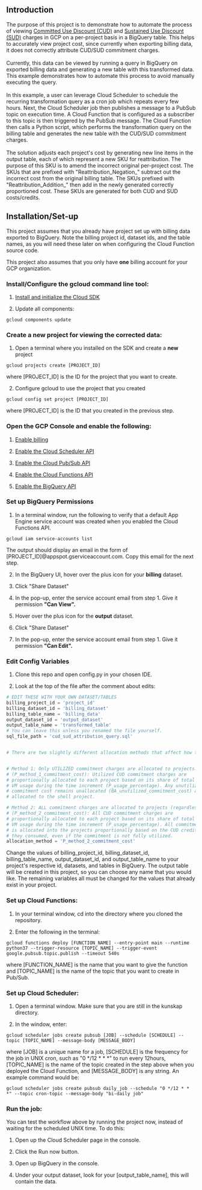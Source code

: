 <h2>Introduction</h2>

The purpose of this project is to demonstrate how to automate the process of viewing [Committed Use Discount (CUD)](https://cloud.google.com/compute/docs/instances/signing-up-committed-use-discounts) and [Sustained Use Discount (SUD)](https://cloud.google.com/compute/docs/sustained-use-discounts) charges in GCP on a
per-project basis in a BigQuery table. This helps to accurately view project cost, since currently when exporting billing
data, it does not correctly attribute CUD/SUD commitment charges.
<br></br>
Currently, this data can be viewed by running a query in BigQuery on exported billing data and generating a new table with
this transformed data. This example demonstrates how to automate this process to avoid manually executing the query.
<br></br>
In this example, a user can leverage Cloud Scheduler to schedule the recurring transformation query as a cron job which repeats every few hours.
Next, the Cloud Scheduler job then publishes a message to a PubSub topic on execution time. A Cloud Function that is
configured as a subscriber to this topic is then triggered by the PubSub message. The Cloud Function then calls a Python
script, which performs the transformation query on the billing table and generates the new table with the CUD/SUD commitment
charges.
<br></br>
The solution adjusts each project's cost by generating new line items in the output table, each of which represent a new SKU for reattribution. The purpose of this SKU is to amend the incorrect original per-project cost. The SKUs that are prefixed with "Reattribution_Negation_" subtract out the incorrect cost from the original billing table. The SKUs prefixed with "Reattribution_Addition_" then add in the newly generated correctly proportioned cost. These SKUs are generated for both CUD and SUD costs/credits.

<h2>Installation/Set-up</h2>
This project assumes that you already have project set up with billing data exported to BigQuery. Note the billing project id, dataset ids, and the table names, as you will need these later on when configuring the Cloud Function source code.

This project also assumes that you only have <b>one</b> billing account for your GCP organization.

<h3>Install/Configure the gcloud command line tool:</h3>

1. [Install and initialize the Cloud SDK](https://cloud.google.com/sdk/docs/how-to)

2. Update all components:
````
gcloud components update
````

<h3>Create a new project for viewing the corrected data:</h3>

1. Open a terminal where you installed on the SDK and create a <b>new</b> project

````
gcloud projects create [PROJECT_ID]
````

where [PROJECT_ID] is the ID for the project that you want to create.

2. Configure gcloud to use the project that you created

````
gcloud config set project [PROJECT_ID]
````
where [PROJECT_ID] is the ID that you created in the previous step.


<h3>Open the GCP Console and enable the following:</h3>

1. [Enable billing](http://console.cloud.google.com/billing/?_ga=2.49090150.-1918546401.1542306879)

2. [Enable the Cloud Scheduler API](http://console.cloud.google.com/apis/library/cloudscheduler.googleapis.com?_ga=2.212868180.-1918546401.1542306879)

3. [Enable the Cloud Pub/Sub API](https://console.cloud.google.com/flows/enableapi?apiid=pubsub)

4. [Enable the Cloud Functions API](https://console.cloud.google.com/flows/enableapi?apiid=cloudfunctions)

5. [Enable the BigQuery API](https://console.cloud.google.com/flows/enableapi?apiid=bigquery)


<h3>Set up BigQuery Permissions</h3>

1. In a terminal window, run the following to verify that a default App Engine service account was created when you enabled the Cloud Functions API.

````
gcloud iam service-accounts list
````
The output should display an email in the form of [PROJECT_ID]@appspot.gserviceaccount.com. Copy this email for the next step.

2. In the BigQuery UI, hover over the plus icon for your <b>billing</b> dataset.

3. Click "Share Dataset"

4. In the pop-up, enter the service account email from step 1. Give it permission <b>"Can View".</b>

5. Hover over the plus icon for the <b>output</b> dataset.

6. Click "Share Dataset"

7. In the pop-up, enter the service account email from step 1. Give it permission <b>"Can Edit".</b>


<h3>Edit Config Variables</h3>

1. Clone this repo and open config.py in your chosen IDE.

2. Look at the top of the file after the comment about edits:

````python
# EDIT THESE WITH YOUR OWN DATASET/TABLES
billing_project_id = 'project_id'
billing_dataset_id = 'billing_dataset'
billing_table_name = 'billing_data'
output_dataset_id = 'output_dataset'
output_table_name = 'transformed_table'
# You can leave this unless you renamed the file yourself.
sql_file_path = 'cud_sud_attribution_query.sql'


# There are two slightly different allocation methods that affect how the Commitment charge is allocated:


# Method 1: Only UTILIZED commitment charges are allocated to projects.
# (P_method_1_commitment_cost): Utilized CUD commitment charges are
# proportionally allocated to each project based on its share of total eligible
# VM usage during the time increment (P_usage_percentage). Any unutilized
# commitment cost remains unallocated (BA_unutilized_commitment_cost) and is
# allocated to the shell project.

# Method 2: ALL commitment charges are allocated to projects (regardless of utilization).
# (P_method_2_commitment_cost): All CUD commitment charges are
# proportionally allocated to each project based on its share of total eligible
# VM usage during the time increment (P_usage_percentage). All commitment cost
# is allocated into the projects proportionally based on the CUD credits that
# they consumed, even if the commitment is not fully utilized.
allocation_method = 'P_method_2_commitment_cost'
````

Change the values of billing_project_id, billing_dataset_id, billing_table_name, output_dataset_id, and output_table_name to your project's respective id, datasets, and tables in BigQuery. The output table will be created in this project, so you can choose any name that you would like. The remaining variables all must be changed for the values that already exist in your project.


<h3>Set up Cloud Functions:</h3>

1. In your terminal window, cd into the directory where you cloned the repository.

2. Enter the following in the terminal:
````
gcloud functions deploy [FUNCTION_NAME] --entry-point main --runtime python37 --trigger-resource [TOPIC_NAME] --trigger-event google.pubsub.topic.publish --timeout 540s
````
where [FUNCTION_NAME] is the name that you want to give the function and [TOPIC_NAME] is the name of the topic that you want to create in Pub/Sub.


<h3>Set up Cloud Scheduler:</h3>

1. Open a terminal window. Make sure that you are still in the kunskap directory.

2. In the window, enter:

````
gcloud scheduler jobs create pubsub [JOB] --schedule [SCHEDULE] --topic [TOPIC_NAME] --message-body [MESSAGE_BODY]
````
where [JOB] is a unique name for a job, [SCHEDULE] is the frequency for the job in UNIX cron, such as "0 */12 * * *" to run every 12hours, [TOPIC_NAME] is the name of the topic created in the step above when you deployed the Cloud Function, and [MESSAGE_BODY] is any string. An example command would be:
````
gcloud scheduler jobs create pubsub daily_job --schedule "0 */12 * * *" --topic cron-topic --message-body "bi-daily job"
````

<h3>Run the job:</h3>
You can test the workflow above by running the project now, instead of waiting for the scheduled UNIX time. To do this:

1. Open up the Cloud Scheduler page in the console.

2. Click the Run now button.

3. Open up BigQuery in the console.

4. Under your output dataset, look for your [output_table_name], this will contain the data.

